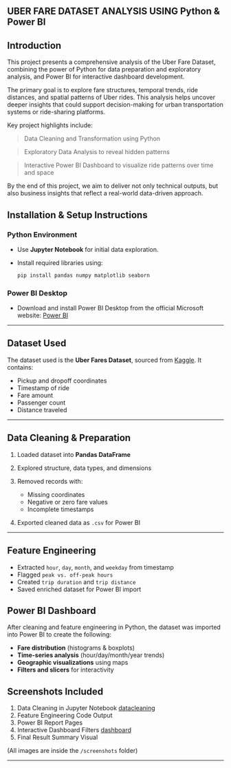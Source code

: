 ## UBER FARE DATASET ANALYSIS USING Python & Power BI

## Introduction
This project presents a comprehensive analysis of the Uber Fare Dataset, combining the power of Python for data preparation and exploratory analysis, and Power BI for interactive dashboard development.

The primary goal is to explore fare structures, temporal trends, ride distances, and spatial patterns of Uber rides. This analysis helps uncover deeper insights that could support decision-making for urban transportation systems or ride-sharing platforms.

Key project highlights include:

> Data Cleaning and Transformation using Python

> Exploratory Data Analysis to reveal hidden patterns

>Interactive Power BI Dashboard to visualize ride patterns over time and space

By the end of this project, we aim to deliver not only technical outputs, but also business insights that reflect a real-world data-driven approach.


## Installation & Setup Instructions

### Python Environment

* Use **Jupyter Notebook**  for initial data exploration.
* Install required libraries using:

  ```bash
  pip install pandas numpy matplotlib seaborn
  ```

### Power BI Desktop

* Download and install Power BI Desktop from the official Microsoft website: [Power BI](https://powerbi.microsoft.com/desktop/)

---

## Dataset Used

The dataset used is the **Uber Fares Dataset**, sourced from [Kaggle](https://www.kaggle.com/). It contains:

* Pickup and dropoff coordinates
* Timestamp of ride
* Fare amount
* Passenger count
* Distance traveled

---

##  Data Cleaning & Preparation

1. Loaded dataset into **Pandas DataFrame**
2. Explored structure, data types, and dimensions
3. Removed records with:

   * Missing coordinates
   * Negative or zero fare values
   * Incomplete timestamps
4. Exported cleaned data as `.csv` for Power BI

---

## Feature Engineering

* Extracted `hour`, `day`, `month`, and `weekday` from timestamp
* Flagged `peak vs. off-peak hours`
* Created `trip duration` and `trip distance`
* Saved enriched dataset for Power BI import


## Power BI Dashboard

After cleaning and feature engineering in Python, the dataset was imported into Power BI to create the following:

* **Fare distribution** (histograms & boxplots)
* **Time-series analysis** (hour/day/month/year trends)
* **Geographic visualizations** using maps
* **Filters and slicers** for interactivity

##  Screenshots Included

1. Data Cleaning in Jupyter Notebook
[datacleaning](screenshots/aftercleaning.png)
3. Feature Engineering Code Output
4. Power BI Report Pages
5. Interactive Dashboard Filters
   [dashboard](screenshots/Dashboard.png)
7. Final Result Summary Visual

(All images are inside the `/screenshots` folder)

---

